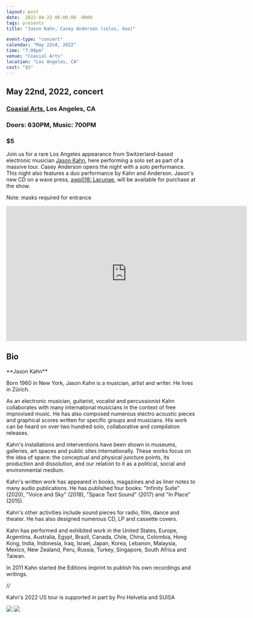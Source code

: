 ```yaml
---
layout: post
date:  2022-04-23 06:00:00 -0800
tags: presents
title: "Jason Kahn, Casey Anderson (solos, duo)"

event-type: "concert"
calendar: "May 22nd, 2022"
time: "7:00pm"
venue: "Coaxial Arts"
location: "Los Angeles, CA"
cost: "$5"
---
```


<h2>May 22nd, 2022, concert</h2>
<h3><a href="https://coaxialarts.org/" target="_blank">Coaxial Arts</a>, Los Angeles, CA</h3>
<h3>Doors: 630PM, Music: 700PM</h3>
<h3>$5</h3>

Join us for a rare Los Angeles appearance from Switzerland-based electronic musician [Jason Kahn](http://jasonkahn.net/index.html), here performing a solo set as part of a massive tour. Casey Anderson opens the night with a solo performance. This night also features a duo performance by Kahn and Anderson. Jason's new CD on a wave press, [awp018: Lacunae](https://awavepress.bandcamp.com/album/lacunae), will be available for purchase at the show.

Note: masks required for entrance

<iframe src="https://player.vimeo.com/video/544697116?h=229d15aaa1&title=0&byline=0&portrait=0" width="640" height="360" frameborder="0" allow="autoplay; fullscreen; picture-in-picture" allowfullscreen></iframe>

<h2>Bio</h2>
**Jason Kahn**

Born 1960 in New York, Jason Kahn is a musician, artist and writer. He lives in Zürich.

As an electronic musician, guitarist, vocalist and percussionist Kahn collaborates with many international musicians in the context of free improvised music. He has also composed numerous electro acoustic pieces and graphical scores written for specific groups and musicians. His work can be heard on over two hundred solo, collaborative and compilation releases.

Kahn's installations and interventions have been shown in museums, galleries, art spaces and public sites internationally. These works focus on the idea of space: the conceptual and physical juncture points, its production and dissolution, and our relation to it as a political, social and environmental medium.

Kahn's written work has appeared in books, magazines and as liner notes to many audio publications. He has published four books: "Infinity Suite" (2020), "Voice and Sky" (2018), "Space Text Sound" (2017) and "In Place" (2015).

Kahn's other activities include sound pieces for radio, film, dance and theater. He has also designed numerous CD, LP and cassette covers.

Kahn has performed and exhibited work in the United States, Europe, Argentina, Australia, Egypt, Brazil, Canada, Chile, China, Colombia, Hong Kong, India, Indonesia, Iraq, Israel, Japan, Korea, Lebanon, Malaysia, Mexico, New Zealand, Peru, Russia, Turkey, Singapore, South Africa and Taiwan.

In 2011 Kahn started the Editions imprint to publish his own recordings and writings.

//

Kahn's 2022 US tour is supported in part by Pro Helvetia and SUISA

![]({{site.url}}/assets/prohelvetia_logo.jpg)
![]({{site.url}}/assets/suisa_logo.jpg)

